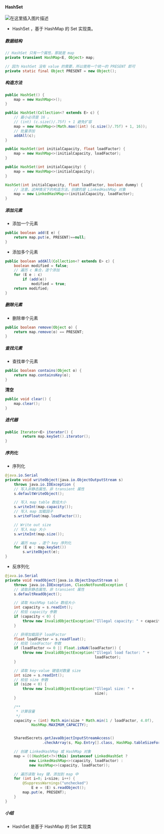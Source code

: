 #### HashSet

![在这里插入图片描述](https://img-blog.csdnimg.cn/20200929171413541.png?x-oss-process=image/watermark,type_ZmFuZ3poZW5naGVpdGk,shadow_10,text_aHR0cHM6Ly9ibG9nLmNzZG4ubmV0L3dlaXhpbl80MzkzNDYwNw==,size_16,color_FFFFFF,t_70#pic_center)


- HashSet ，基于 HashMap 的 Set 实现类。



##### 数据结构

```java
// HashSet 只有一个属性，那就是 map
private transient HashMap<E, Object> map;

// 因为 HashSet 没有 value 的需要，所以使用一个统一的 PRESENT 即可
private static final Object PRESENT = new Object();
```



##### 构造方法

```java
public HashSet() {
    map = new HashMap<>();
}

public HashSet(Collection<? extends E> c) {
    // 最小必须是 16 。
    // (int) (c.size()/.75f) + 1 避免扩容
    map = new HashMap<>(Math.max((int) (c.size()/.75f) + 1, 16));
    // 批量添加
    addAll(c);
}

public HashSet(int initialCapacity, float loadFactor) {
    map = new HashMap<>(initialCapacity, loadFactor);
}

public HashSet(int initialCapacity) {
    map = new HashMap<>(initialCapacity);
}

HashSet(int initialCapacity, float loadFactor, boolean dummy) {
    // 注意，这种情况下的构造方法，创建的是 LinkedHashMap 对象
    map = new LinkedHashMap<>(initialCapacity, loadFactor); 
}
```



##### 添加元素

- 添加一个元素

```java
public boolean add(E e) {
    return map.put(e, PRESENT)==null;
}
```

- 添加多个元素

```java
public boolean addAll(Collection<? extends E> c) {
    boolean modified = false;
    // 遍历 c 集合，逐个添加
    for (E e : c)
        if (add(e))
            modified = true;
    return modified;
}
```



##### 删除元素

- 删除单个元素

```java
public boolean remove(Object o) {
    return map.remove(o) == PRESENT;
}
```



##### 查找元素

- 查找单个元素

```java
public boolean contains(Object o) {
    return map.containsKey(o);
}
```

**清空**

```java
public void clear() {
    map.clear();
}

```



##### 迭代器

```java
public Iterator<E> iterator() {
        return map.keySet().iterator();
}
```





##### 序列化

- 序列化

```java
@java.io.Serial
private void writeObject(java.io.ObjectOutputStream s)
    throws java.io.IOException {
    // 写入非静态属性、非 transient 属性
    s.defaultWriteObject();

    // 写入 map table 数组大小
    s.writeInt(map.capacity());
    // 写入 map 加载因子
    s.writeFloat(map.loadFactor());

    // Write out size
    // 写入 map 大小
    s.writeInt(map.size());

    // 遍历 map ，逐个 key 序列化
    for (E e : map.keySet())
        s.writeObject(e);
}
```



- 反序列化

```java
@java.io.Serial
private void readObject(java.io.ObjectInputStream s)
    throws java.io.IOException, ClassNotFoundException {
    // 读取非静态属性、非 transient 属性
    s.defaultReadObject();

    // 读取 HashMap table 数组大小
    int capacity = s.readInt();
    // 校验 capacity 参数
    if (capacity < 0) {
        throw new InvalidObjectException("Illegal capacity: " + capacity);
    }

    // 获得加载因子 loadFactor
    float loadFactor = s.readFloat();
    // 校验 loadFactor 参数
    if (loadFactor <= 0 || Float.isNaN(loadFactor)) {
        throw new InvalidObjectException("Illegal load factor: " +
                                         loadFactor);
    }

    // 读取 key-value 键值对数量 size
    int size = s.readInt();
    // 校验 size 参数
    if (size < 0) {
        throw new InvalidObjectException("Illegal size: " +
                                         size);
    }

    /**
     * 计算容量
     */
    capacity = (int) Math.min(size * Math.min(1 / loadFactor, 4.0f),
            HashMap.MAXIMUM_CAPACITY);


    SharedSecrets.getJavaObjectInputStreamAccess()
                 .checkArray(s, Map.Entry[].class, HashMap.tableSizeFor(capacity)); 

    // 创建 LinkedHashMap 或 HashMap 对象
    map = (((HashSet<?>)this) instanceof LinkedHashSet ?
           new LinkedHashMap<>(capacity, loadFactor) :
           new HashMap<>(capacity, loadFactor));

    // 遍历读取 key 键，添加到 map 中
    for (int i=0; i<size; i++) {
        @SuppressWarnings("unchecked")
            E e = (E) s.readObject();
        map.put(e, PRESENT);
    }
}
```



##### 小结

- HashSet 是基于 HashMap 的 Set 实现类
